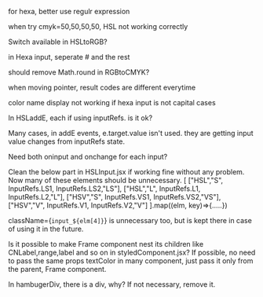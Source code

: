 for hexa, better use regulr expression

when try cmyk=50,50,50,50, HSL not working correctly

Switch available in HSLtoRGB?

in Hexa input, seperate # and the rest

should remove Math.round in RGBtoCMYK?

when moving pointer, result codes are different everytime

color name display not working if hexa input is not capital cases

In HSLaddE, each if using inputRefs. is it ok?

Many cases, in addE events, e.target.value isn't used. they are getting input value changes from inputRefs state.

Need both oninput and onchange for each input?

Clean the below part in HSLInput.jsx if working fine without any problem.
Now many of these elements should be unnecessary.
[
    ["HSL","S", InputRefs.LS1, InputRefs.LS2,"LS"],
    ["HSL","L", InputRefs.L1, InputRefs.L2,"L"],
    ["HSV","S", InputRefs.VS1, InputRefs.VS2,"VS"],
    ["HSV","V", InputRefs.V1, InputRefs.V2,"V"]
].map((elm, key)=>{.....})

className={`input_${elm[4]}`} is unnecessary too, but is kept there in case of using it in the future.

Is it possible to make Frame component nest its children like CNLabel,range,label and so on in styledComponent.jsx?
If possible, no need to pass the same props textColor in many component, just pass it only from the parent, Frame component.

In hambugerDiv, there is a div, why? If not necessary, remove it.